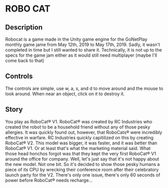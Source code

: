 # ROBO CAT
## Description  
Robocat is a game made in the Unity game engine for the GoNetPlay monthly game jame from May 12th, 2019 to May 17th, 2019. Sadly, it wasn't completed in time but I still wanted to share it. Technically, it is not up to the specs for the game jam either as it would still need multiplayer (maybe I'll come back to that)
## Controls
The controls are simple, use w, a, s, and d to move around and the mouse to look around. When near an object, click on it to destroy it.  
## Story
You play as RoboCat® V1. RoboCat® was created by RC Industries who created the robot to be a household friend without any of those pesky allergies. It was quickly found out, however, that RoboCats® were incredibly effective in warfare. 
RC Industries quickly capitilized on this by creating RoboCat® V2. This model was bigger, it was faster, and it was better than RoboCat® V1. Or at least that's what the marketing material said. What those head honchos forgot was that 
they kept the very first RoboCat® V1 around the office for company. Well, let's just say that it's not happy about the new model. Not one bit. So it's decided to show those pesky humans a piece of its CPU by wrecking 
their conference room after their celebratory launch party for the V2. There's only one issue, there's only 60 seconds of power before RoboCat® needs recharge...  
